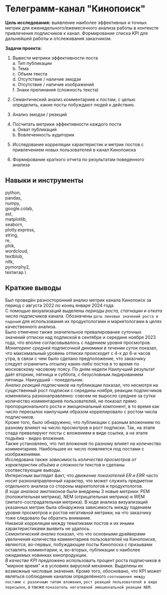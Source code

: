 # Телеграмм-канал "Кинопоиск"
**Цель исследования:** выявление наиболее эффективных и точных метрик для еженедельного/ежемесячного анализа работы в контексте привлечения подписчиков к канал. Формирование списка KPI для дальнейшей работы и отслеживания заказчиком.

**Задачи проекта:**
  1. Вывести метрики эффективности поста\
    a. Тип публикации\
    b. Тема\
    c. Объем текста\
    d. Отсутствие / наличие эмодзи\
    e. Отсутствие / наличие изображений\
    f. Знаки препинания (сложность текста)

  2. Семантический анализ комментариев к постам, с целью определить, какие посты побуждают людей к действию.
  3. Анализ эмодзи / реакций
  4. Посчитать метрики эффективности каждого поста\
    a. Охват публикаций\
    b. Вовлеченность аудитории
  5. Исследование корреляции характеристик и метрик постов с привлечением новых пользователей в канал Кинопоиска
  6. Формирование краткого отчета по результатам поведенного анализа
## Навыки и инструменты
python,\
pandas,\
numpy,\
google.colab,\
ast,\
matplotlib,\
seaborn,\
plotly.express,\
string,\
re,\
phik,\
wordcloud,\
textblob,\
nltk,\
pymorphy2,\
textwrap.\

## Краткие выводы
Был проведён разносторонний анализ метрик канала Кинопоиск за период с августа 2022 по конец января 2024 года.\
С помощью визуализаций выделены *периоды роста, стагнации и отката числа подписчиков* канала. Обозначены `даты пиковых значений роста и падений` для использования их продуктологами и маркетологами в целях качественного анализа.\
Было отмечено также значительное превалирование суточных значений отписки над подпиской в сентябре и середине ноября 2023 года, что вполне согласовывалось с падением уровня просмотров.\
*Мониторинг средней подписочной динамики в течении суток* показал, что максимальный уровень отписки происходит с 4-х до 6-и часов утра, в связи с чем было сделано предположение, что заказчику следует ограничить отсылку каких-либо постов в то время по московскому часовому поясу. По дням недели Наилучший результат даёт вторник, пятница и суббота, с безусловным лидированием пятницы. Наихудший - понедельник.\
*Анализ реакций подписчиков* на публикации показал, что несмотря на существенный рост подписки с середины ноября, реакции подписчиков изменялись разнонаправленно: совсем не выросло среднее за сутки количество комментариев пользователей, не показал прямо пропорционального роста и эмоциональный компонент, в то время как число пересылок наилучшим образом коррелировало с ростом числа подписчиков.\
Кроме того, было обнаружено, что публикации с разным вложением по разному влияют на число просмотров и рост подписки. Так, на этапе спада превалируют посты с вложением в виде ссылки, а на этапе подъёма - видео вложения.\
Также установлено, что *тип вложения* по разному влияет на количество комментариев. Наибольшее их число появляется под постами с изображениями.\
Исследована также *зависимость количества просмотров от характеристик объёма и сложности текстов* и сделаны соотвествующие выводы.\
Интересным выглядит факт, что *движение показателей ER и ERR* часто носит разнонаправленный характер, что может служить предметом отдельного анализа со стороны маркетологов и продуктологов.\
*В ходе анализа эмотиконов* были внедрены 3 новые метрики: PEM (положительная метрика), NEM (отрицательная метрика) и WEM (эмпато-сострадательная метрика). В ходе анализа визуализаций указанных метрик была обнаружена зависимость между падением уровня просмотров и ростов негативной метрики, на что заказчику тоже следовало бы обратить внимание.\
Никакой корреляции между тематиками постов и их иными характеристиками выявить не удалось.\
*Семантический анализ* показал, что что основными драйверами увеличения количества комментариев пользователей на Кинопоиске, являются, во-первых, побуждающие посты Кинопоска с призывами оставлять комментарии, и, во-вторых, публикации о наиболее ожидаемых новинках кинопродукции.\
*В качестве KPI* предложено использовать процент роста подписчиков в "мирное время" и в условиях вирусной механики. Выделены их возможные числовые значения. Кроме того, обосновано, что KPI может являться соблюдение каналом определённого `соотношения между постами с различным типом вложения`, `рост реакций пользователей в виде пересылок`, а также `показатель негативной эмоциональной реакции NEM`.
